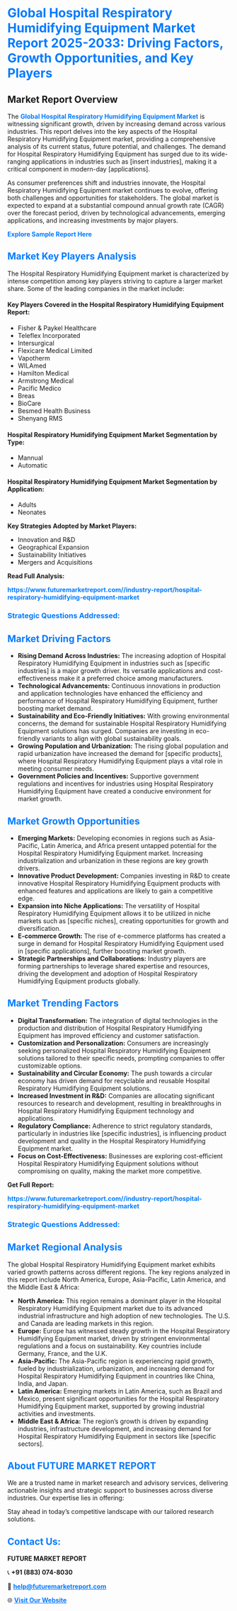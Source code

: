 <h1 style="color: #007BFF;">Global Hospital Respiratory Humidifying Equipment Market Report 2025-2033: Driving Factors, Growth Opportunities, and Key Players</h1>

<section id="overview">
<h2>Market Report Overview</h2>
<p>The <a href="https://www.futuremarketreport.com//industry-report/hospital-respiratory-humidifying-equipment-market" style="color: #007BFF; text-decoration: none;"><strong>Global Hospital Respiratory Humidifying Equipment Market</strong></a> is witnessing significant growth, driven by increasing demand across various industries. This report delves into the key aspects of the Hospital Respiratory Humidifying Equipment market, providing a comprehensive analysis of its current status, future potential, and challenges. The demand for Hospital Respiratory Humidifying Equipment has surged due to its wide-ranging applications in industries such as [insert industries], making it a critical component in modern-day [applications].</p>
<p>As consumer preferences shift and industries innovate, the Hospital Respiratory Humidifying Equipment market continues to evolve, offering both challenges and opportunities for stakeholders. The global market is expected to expand at a substantial compound annual growth rate (CAGR) over the forecast period, driven by technological advancements, emerging applications, and increasing investments by major players.</p>
</section>

<section id="overview">
<p><a href="https://www.futuremarketreport.com//request-sample/reportId=49992" style="color: #007BFF; text-decoration: none;"><strong>Explore Sample Report Here</strong></a></p>
</section>

<section id="key-players">
<h2 style="color: #007BFF;">Market Key Players Analysis</h2>
<p>The Hospital Respiratory Humidifying Equipment market is characterized by intense competition among key players striving to capture a larger market share. Some of the leading companies in the market include:</p>
<h4>Key Players Covered in the Hospital Respiratory Humidifying Equipment Report:</h4>
<ul><li>Fisher &amp; Paykel Healthcare</li><li>Teleflex Incorporated</li><li>Intersurgical</li><li>Flexicare Medical Limited</li><li>Vapotherm</li><li>WILAmed</li><li>Hamilton Medical</li><li>Armstrong Medical</li><li>Pacific Medico</li><li>Breas</li><li>BioCare</li><li>Besmed Health Business</li><li>Shenyang RMS</li></ul>
<h4>Hospital Respiratory Humidifying Equipment Market Segmentation by Type:</h4>
<ul><li>Mannual</li><li>Automatic</li></ul>

<h4>Hospital Respiratory Humidifying Equipment Market Segmentation by Application:</h4>
<ul><li>Adults</li><li>Neonates</li></ul>
<p><strong>Key Strategies Adopted by Market Players:</strong></p>
<ul>
<li>Innovation and R&D</li>
<li>Geographical Expansion</li>
<li>Sustainability Initiatives</li>
<li>Mergers and Acquisitions</li>
</ul>
</section>

<section>
<p><strong>Read Full Analysis: </strong></p><a href="https://www.futuremarketreport.com//industry-report/hospital-respiratory-humidifying-equipment-market" style="color: #007BFF; text-decoration: none;"><strong>https://www.futuremarketreport.com//industry-report/hospital-respiratory-humidifying-equipment-market</strong></a>
<h3 style="color: #007BFF;">Strategic Questions Addressed:</h3>
</section>

<section id="driving-factors">
<h2 style="color: #007BFF;">Market Driving Factors</h2>
<ul>
<li><strong>Rising Demand Across Industries:</strong> The increasing adoption of Hospital Respiratory Humidifying Equipment in industries such as [specific industries] is a major growth driver. Its versatile applications and cost-effectiveness make it a preferred choice among manufacturers.</li>
<li><strong>Technological Advancements:</strong> Continuous innovations in production and application technologies have enhanced the efficiency and performance of Hospital Respiratory Humidifying Equipment, further boosting market demand.</li>
<li><strong>Sustainability and Eco-Friendly Initiatives:</strong> With growing environmental concerns, the demand for sustainable Hospital Respiratory Humidifying Equipment solutions has surged. Companies are investing in eco-friendly variants to align with global sustainability goals.</li>
<li><strong>Growing Population and Urbanization:</strong> The rising global population and rapid urbanization have increased the demand for [specific products], where Hospital Respiratory Humidifying Equipment plays a vital role in meeting consumer needs.</li>
<li><strong>Government Policies and Incentives:</strong> Supportive government regulations and incentives for industries using Hospital Respiratory Humidifying Equipment have created a conducive environment for market growth.</li>
</ul>
</section>

<section id="growth-opportunities">
<h2 style="color: #007BFF;">Market Growth Opportunities</h2>
<ul>
<li><strong>Emerging Markets:</strong> Developing economies in regions such as Asia-Pacific, Latin America, and Africa present untapped potential for the Hospital Respiratory Humidifying Equipment market. Increasing industrialization and urbanization in these regions are key growth drivers.</li>
<li><strong>Innovative Product Development:</strong> Companies investing in R&D to create innovative Hospital Respiratory Humidifying Equipment products with enhanced features and applications are likely to gain a competitive edge.</li>
<li><strong>Expansion into Niche Applications:</strong> The versatility of Hospital Respiratory Humidifying Equipment allows it to be utilized in niche markets such as [specific niches], creating opportunities for growth and diversification.</li>
<li><strong>E-commerce Growth:</strong> The rise of e-commerce platforms has created a surge in demand for Hospital Respiratory Humidifying Equipment used in [specific applications], further boosting market growth.</li>
<li><strong>Strategic Partnerships and Collaborations:</strong> Industry players are forming partnerships to leverage shared expertise and resources, driving the development and adoption of Hospital Respiratory Humidifying Equipment products globally.</li>
</ul>
</section>

<section id="trending-factors">
<h2 style="color: #007BFF;">Market Trending Factors</h2>
<ul>
<li><strong>Digital Transformation:</strong> The integration of digital technologies in the production and distribution of Hospital Respiratory Humidifying Equipment has improved efficiency and customer satisfaction.</li>
<li><strong>Customization and Personalization:</strong> Consumers are increasingly seeking personalized Hospital Respiratory Humidifying Equipment solutions tailored to their specific needs, prompting companies to offer customizable options.</li>
<li><strong>Sustainability and Circular Economy:</strong> The push towards a circular economy has driven demand for recyclable and reusable Hospital Respiratory Humidifying Equipment solutions.</li>
<li><strong>Increased Investment in R&D:</strong> Companies are allocating significant resources to research and development, resulting in breakthroughs in Hospital Respiratory Humidifying Equipment technology and applications.</li>
<li><strong>Regulatory Compliance:</strong> Adherence to strict regulatory standards, particularly in industries like [specific industries], is influencing product development and quality in the Hospital Respiratory Humidifying Equipment market.</li>
<li><strong>Focus on Cost-Effectiveness:</strong> Businesses are exploring cost-efficient Hospital Respiratory Humidifying Equipment solutions without compromising on quality, making the market more competitive.</li>
</ul>
</section>

<section>
<p><strong>Get Full Report: </strong></p><a href="https://www.futuremarketreport.com//industry-report/hospital-respiratory-humidifying-equipment-market" style="color: #007BFF; text-decoration: none;"><strong>https://www.futuremarketreport.com//industry-report/hospital-respiratory-humidifying-equipment-market</strong></a>
<h3 style="color: #007BFF;">Strategic Questions Addressed:</h3>
</section>


<section id="regional-analysis">
<h2 style="color: #007BFF;">Market Regional Analysis</h2>
<p>The global Hospital Respiratory Humidifying Equipment market exhibits varied growth patterns across different regions. The key regions analyzed in this report include North America, Europe, Asia-Pacific, Latin America, and the Middle East & Africa:</p>
<ul>
<li><strong>North America:</strong> This region remains a dominant player in the Hospital Respiratory Humidifying Equipment market due to its advanced industrial infrastructure and high adoption of new technologies. The U.S. and Canada are leading markets in this region.</li>
<li><strong>Europe:</strong> Europe has witnessed steady growth in the Hospital Respiratory Humidifying Equipment market, driven by stringent environmental regulations and a focus on sustainability. Key countries include Germany, France, and the U.K.</li>
<li><strong>Asia-Pacific:</strong> The Asia-Pacific region is experiencing rapid growth, fueled by industrialization, urbanization, and increasing demand for Hospital Respiratory Humidifying Equipment in countries like China, India, and Japan.</li>
<li><strong>Latin America:</strong> Emerging markets in Latin America, such as Brazil and Mexico, present significant opportunities for the Hospital Respiratory Humidifying Equipment market, supported by growing industrial activities and investments.</li>
<li><strong>Middle East & Africa:</strong> The region’s growth is driven by expanding industries, infrastructure development, and increasing demand for Hospital Respiratory Humidifying Equipment in sectors like [specific sectors].</li>
</ul>
</section>

<footer>
<h2 style="color: #007BFF;">About FUTURE MARKET REPORT</h2>
<p>We are a trusted name in market research and advisory services, delivering actionable insights and strategic support to businesses across diverse industries. Our expertise lies in offering:</p>

<p>Stay ahead in today’s competitive landscape with our tailored research solutions.</p>

<h2 style="color: #007BFF;">Contact Us:</h2>
<p><strong>FUTURE MARKET REPORT</strong></p>
<p>📞 <strong>+91 (883) 074-8030</strong></p>
<p>📧 <strong><a href="mailto:help@futuremarketreport.com" style="color: #007BFF;">help@futuremarketreport.com</a></strong></p>
<p>🌐 <strong><a href="https://www.futuremarketreport.com/" style="color: #007BFF;">Visit Our Website</a></strong></p>
</footer>